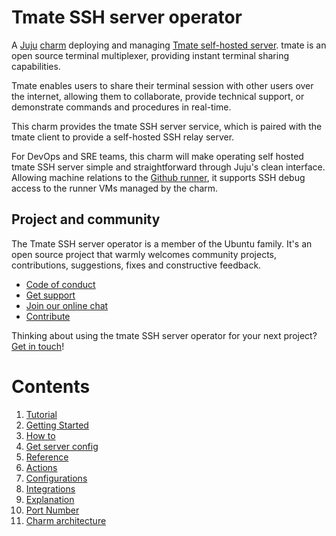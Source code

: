 <!-- vale Canonical.007-Headings-sentence-case = NO -->
# Tmate SSH server operator
<!-- vale Canonical.007-Headings-sentence-case = YES -->

A [Juju](https://juju.is/) [charm](https://documentation.ubuntu.com/juju/3.6/reference/charm/)
deploying and managing [Tmate self-hosted server](https://github.com/tmate-io/tmate). tmate is an
open source terminal multiplexer, providing instant terminal sharing capabilities.

Tmate enables users to share their terminal session with other users over the internet, allowing
them to collaborate, provide technical support, or demonstrate commands and procedures in
real-time.

This charm provides the tmate SSH server service, which is paired with the tmate client to provide
a self-hosted SSH relay server.

For DevOps and SRE teams, this charm will make operating self hosted tmate SSH server simple and
straightforward through Juju's clean interface. Allowing machine relations to the
[Github runner](https://charmhub.io/github-runner), it supports SSH debug access to the runner VMs
managed by the charm.

## Project and community

The Tmate SSH server operator is a member of the Ubuntu family. It's an open source project that
warmly welcomes community projects, contributions, suggestions, fixes and constructive feedback.

- [Code of conduct](https://ubuntu.com/community/code-of-conduct)
- [Get support](https://discourse.charmhub.io/)
- [Join our online chat](https://matrix.to/#/#charmhub-charmdev:ubuntu.com)
- [Contribute](https://github.com/canonical/tmate-ssh-server-operator/blob/main/CONTRIBUTING.md)

Thinking about using the tmate SSH server operator for your next project?
[Get in touch](https://matrix.to/#/#charmhub-charmdev:ubuntu.com)!

# Contents

1. [Tutorial](tutorial)
  1. [Getting Started](tutorial/getting-started.md)
1. [How to](how-to)
  1. [Get server config](how-to/get-server-config.md)
1. [Reference](reference)
  1. [Actions](reference/actions.md)
  1. [Configurations](reference/configurations.md)
  1. [Integrations](reference/integrations.md)
1. [Explanation](explanation)
  1. [Port Number](explanation/port-number.md)
  1. [Charm architecture](explanation/charm-architecture.md)